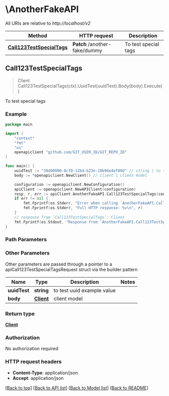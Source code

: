 # \AnotherFakeAPI

All URIs are relative to *http://localhost/v2*

Method | HTTP request | Description
------------- | ------------- | -------------
[**Call123TestSpecialTags**](AnotherFakeAPI.md#Call123TestSpecialTags) | **Patch** /another-fake/dummy | To test special tags



## Call123TestSpecialTags

> Client Call123TestSpecialTags(ctx).UuidTest(uuidTest).Body(body).Execute()

To test special tags



### Example

```go
package main

import (
	"context"
	"fmt"
	"os"
	openapiclient "github.com/GIT_USER_ID/GIT_REPO_ID"
)

func main() {
	uuidTest := "38400000-8cf0-11bd-b23e-10b96e4ef00d" // string | to test uuid example value
	body := *openapiclient.NewClient() // Client | client model

	configuration := openapiclient.NewConfiguration()
	apiClient := openapiclient.NewAPIClient(configuration)
	resp, r, err := apiClient.AnotherFakeAPI.Call123TestSpecialTags(context.Background()).UuidTest(uuidTest).Body(body).Execute()
	if err != nil {
		fmt.Fprintf(os.Stderr, "Error when calling `AnotherFakeAPI.Call123TestSpecialTags``: %v\n", err)
		fmt.Fprintf(os.Stderr, "Full HTTP response: %v\n", r)
	}
	// response from `Call123TestSpecialTags`: Client
	fmt.Fprintf(os.Stdout, "Response from `AnotherFakeAPI.Call123TestSpecialTags`: %v\n", resp)
}
```

### Path Parameters



### Other Parameters

Other parameters are passed through a pointer to a apiCall123TestSpecialTagsRequest struct via the builder pattern


Name | Type | Description  | Notes
------------- | ------------- | ------------- | -------------
 **uuidTest** | **string** | to test uuid example value | 
 **body** | [**Client**](Client.md) | client model | 

### Return type

[**Client**](Client.md)

### Authorization

No authorization required

### HTTP request headers

- **Content-Type**: application/json
- **Accept**: application/json

[[Back to top]](#) [[Back to API list]](../README.md#documentation-for-api-endpoints)
[[Back to Model list]](../README.md#documentation-for-models)
[[Back to README]](../README.md)

